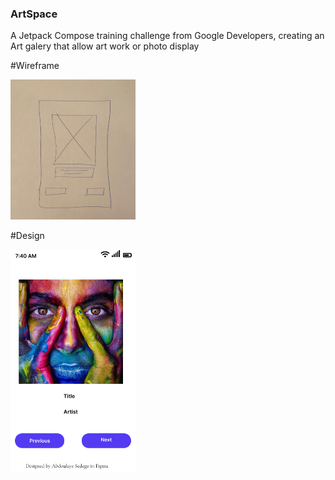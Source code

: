 ### ArtSpace
A Jetpack Compose training challenge from Google Developers, creating an Art galery that allow art work or photo display

#Wireframe

<img src="https://github.com/AbdoulayeSedego/ArtSpace/blob/main/ArtWork%20Wireframe.jpeg" width=200 /><br>

#Design

<img src="https://github.com/AbdoulayeSedego/ArtSpace/blob/main/ArtWork.png" width=200 /><br>
